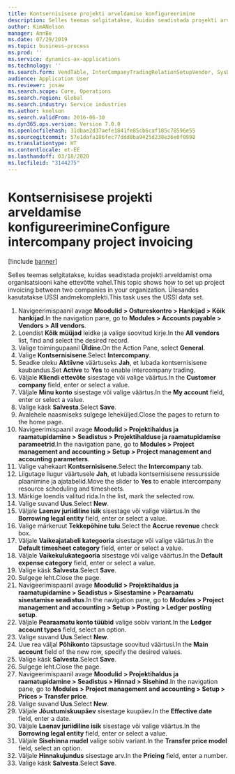 ```yaml
---
title: Kontsernisisese projekti arveldamise konfigureerimine
description: Selles teemas selgitatakse, kuidas seadistada projekti arveldamist oma organisatsiooni kahe ettevõtte vahel.
author: KimANelson
manager: AnnBe
ms.date: 07/29/2019
ms.topic: business-process
ms.prod: ''
ms.service: dynamics-ax-applications
ms.technology: ''
ms.search.form: VendTable, InterCompanyTradingRelationSetupVendor, SysDataAreaSelectLookup, ProjParameters, ProjPosting, ProjTransferPrice
audience: Application User
ms.reviewer: josaw
ms.search.scope: Core, Operations
ms.search.region: Global
ms.search.industry: Service industries
ms.author: knelson
ms.search.validFrom: 2016-06-30
ms.dyn365.ops.version: Version 7.0.0
ms.openlocfilehash: 31dbae2d37aefe1841fe85cb6caf185c78596e55
ms.sourcegitcommit: 57e1dafa186fec77ddd8ba9425d238e36e0f0998
ms.translationtype: HT
ms.contentlocale: et-EE
ms.lasthandoff: 03/18/2020
ms.locfileid: "3144275"
---
```

# <a name="configure-intercompany-project-invoicing"></a><span data-ttu-id="e775f-103">Kontsernisisese projekti arveldamise konfigureerimine</span><span class="sxs-lookup"><span data-stu-id="e775f-103">Configure intercompany project invoicing</span></span>

[!include [banner](../../includes/banner.md)]

<span data-ttu-id="e775f-104">Selles teemas selgitatakse, kuidas seadistada projekti arveldamist oma organisatsiooni kahe ettevõtte vahel.</span><span class="sxs-lookup"><span data-stu-id="e775f-104">This topic shows how to set up project invoicing between two companies in your organization.</span></span> <span data-ttu-id="e775f-105">Ülesandes kasutatakse USSI andmekomplekti.</span><span class="sxs-lookup"><span data-stu-id="e775f-105">This task uses the USSI data set.</span></span>

1. <span data-ttu-id="e775f-106">Navigeerimispaanil avage **Moodulid > Ostureskontro > Hankijad > Kõik hankijad**.</span><span class="sxs-lookup"><span data-stu-id="e775f-106">In the navigation pane, go to **Modules > Accounts payable > Vendors > All vendors**.</span></span>
2. <span data-ttu-id="e775f-107">Loendist **Kõik müüjad** leidke ja valige soovitud kirje.</span><span class="sxs-lookup"><span data-stu-id="e775f-107">In the **All vendors** list, find and select the desired record.</span></span>
3. <span data-ttu-id="e775f-108">Valige toimingupaanil **Üldine**.</span><span class="sxs-lookup"><span data-stu-id="e775f-108">On the Action Pane, select **General**.</span></span>
4. <span data-ttu-id="e775f-109">Valige **Kontsernisisene**.</span><span class="sxs-lookup"><span data-stu-id="e775f-109">Select **Intercompany**.</span></span>
5. <span data-ttu-id="e775f-110">Seadke oleku **Aktiivne** väärtuseks **Jah**, et lubada kontsernisisene kaubandus.</span><span class="sxs-lookup"><span data-stu-id="e775f-110">Set **Active** to **Yes** to enable intercompany trading.</span></span>
6. <span data-ttu-id="e775f-111">Väljale **Kliendi ettevõte** sisestage või valige väärtus.</span><span class="sxs-lookup"><span data-stu-id="e775f-111">In the **Customer company** field, enter or select a value.</span></span>
7. <span data-ttu-id="e775f-112">Väljale **Minu konto** sisestage või valige väärtus.</span><span class="sxs-lookup"><span data-stu-id="e775f-112">In the **My account** field, enter or select a value.</span></span>
8. <span data-ttu-id="e775f-113">Valige käsk **Salvesta**.</span><span class="sxs-lookup"><span data-stu-id="e775f-113">Select **Save**.</span></span>
9. <span data-ttu-id="e775f-114">Avalehele naasmiseks sulgege leheküljed.</span><span class="sxs-lookup"><span data-stu-id="e775f-114">Close the pages to return to the home page.</span></span>
10. <span data-ttu-id="e775f-115">Navigeerimispaanil avage **Moodulid > Projektihaldus ja raamatupidamine > Seadistus > Projektihalduse ja raamatupidamise parameetrid**.</span><span class="sxs-lookup"><span data-stu-id="e775f-115">In the navigation pane, go to **Modules > Project management and accounting > Setup > Project management and accounting parameters**.</span></span>
11. <span data-ttu-id="e775f-116">Valige vahekaart **Kontsernisisene**.</span><span class="sxs-lookup"><span data-stu-id="e775f-116">Select the **Intercompany** tab.</span></span>
12. <span data-ttu-id="e775f-117">Liigutage liugur väärtusele **Jah**, et lubada kontsernisisene ressursside plaanimine ja ajatabelid.</span><span class="sxs-lookup"><span data-stu-id="e775f-117">Move the slider to **Yes** to enable intercompany resource scheduling and timesheets.</span></span>
13. <span data-ttu-id="e775f-118">Märkige loendis valitud rida.</span><span class="sxs-lookup"><span data-stu-id="e775f-118">In the list, mark the selected row.</span></span>
14. <span data-ttu-id="e775f-119">Valige suvand **Uus**.</span><span class="sxs-lookup"><span data-stu-id="e775f-119">Select **New**.</span></span>
15. <span data-ttu-id="e775f-120">Väljale **Laenav juriidiline isik** sisestage või valige väärtus.</span><span class="sxs-lookup"><span data-stu-id="e775f-120">In the **Borrowing legal entity** field, enter or select a value.</span></span>
16. <span data-ttu-id="e775f-121">Valige märkeruut **Tekkepõhine tulu**.</span><span class="sxs-lookup"><span data-stu-id="e775f-121">Select the **Accrue revenue** check box.</span></span>
17. <span data-ttu-id="e775f-122">Väljale **Vaikeajatabeli kategooria** sisestage või valige väärtus.</span><span class="sxs-lookup"><span data-stu-id="e775f-122">In the **Default timesheet category** field, enter or select a value.</span></span>
18. <span data-ttu-id="e775f-123">Väljale **Vaikekulukategooria** sisestage või valige väärtus.</span><span class="sxs-lookup"><span data-stu-id="e775f-123">In the **Default expense category** field, enter or select a value.</span></span>
19. <span data-ttu-id="e775f-124">Valige käsk **Salvesta**.</span><span class="sxs-lookup"><span data-stu-id="e775f-124">Select **Save**.</span></span>
20. <span data-ttu-id="e775f-125">Sulgege leht.</span><span class="sxs-lookup"><span data-stu-id="e775f-125">Close the page.</span></span>
21. <span data-ttu-id="e775f-126">Navigeerimispaanil avage **Moodulid > Projektihaldus ja raamatupidamine > Seadistus > Sisestamine > Pearaamatu sisestamise seadistus**.</span><span class="sxs-lookup"><span data-stu-id="e775f-126">In the navigation pane, go to **Modules > Project management and accounting > Setup > Posting > Ledger posting setup**.</span></span>
22. <span data-ttu-id="e775f-127">Väljale **Pearaamatu konto tüübid** valige sobiv variant.</span><span class="sxs-lookup"><span data-stu-id="e775f-127">In the **Ledger account types** field, select an option.</span></span>
23. <span data-ttu-id="e775f-128">Valige suvand **Uus**.</span><span class="sxs-lookup"><span data-stu-id="e775f-128">Select **New**.</span></span>
24. <span data-ttu-id="e775f-129">Uue rea väljal **Põhikonto** täpsustage soovitud väärtusi.</span><span class="sxs-lookup"><span data-stu-id="e775f-129">In the **Main account** field of the new row, specify the desired values.</span></span>
25. <span data-ttu-id="e775f-130">Valige käsk **Salvesta**.</span><span class="sxs-lookup"><span data-stu-id="e775f-130">Select **Save**.</span></span>
26. <span data-ttu-id="e775f-131">Sulgege leht.</span><span class="sxs-lookup"><span data-stu-id="e775f-131">Close the page.</span></span>
27. <span data-ttu-id="e775f-132">Navigeerimispaanil avage **Moodulid > Projektihaldus ja raamatupidamine > Seadistus > Hinnad > Sisehind**.</span><span class="sxs-lookup"><span data-stu-id="e775f-132">In the navigation pane, go to **Modules > Project management and accounting > Setup > Prices > Transfer price**.</span></span>
28. <span data-ttu-id="e775f-133">Valige suvand **Uus**.</span><span class="sxs-lookup"><span data-stu-id="e775f-133">Select **New**.</span></span>
29. <span data-ttu-id="e775f-134">Väljale **Jõustumiskuupäev** sisestage kuupäev.</span><span class="sxs-lookup"><span data-stu-id="e775f-134">In the **Effective date** field, enter a date.</span></span>
30. <span data-ttu-id="e775f-135">Väljale **Laenav juriidiline isik** sisestage või valige väärtus.</span><span class="sxs-lookup"><span data-stu-id="e775f-135">In the **Borrowing legal entity** field, enter or select a value.</span></span>
31. <span data-ttu-id="e775f-136">Väljale **Sisehinna mudel** valige sobiv variant.</span><span class="sxs-lookup"><span data-stu-id="e775f-136">In the **Transfer price model** field, select an option.</span></span>
32. <span data-ttu-id="e775f-137">Väljale **Hinnakujundus** sisestage arv.</span><span class="sxs-lookup"><span data-stu-id="e775f-137">In the **Pricing** field, enter a number.</span></span>
33. <span data-ttu-id="e775f-138">Valige käsk **Salvesta**.</span><span class="sxs-lookup"><span data-stu-id="e775f-138">Select **Save**.</span></span>

